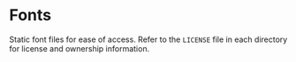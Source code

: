 # Fonts

Static font files for ease of access. Refer to the `LICENSE` file in each directory for license and ownership information.
